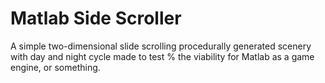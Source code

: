 # Matlab Side Scroller
A simple two-dimensional slide scrolling procedurally generated scenery with day and night cycle made to test % the viability for Matlab as a game engine, or something. 
